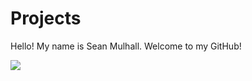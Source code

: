 # Projects
Hello! My name is Sean Mulhall. Welcome to my GitHub!

[<img src="http://www.google.com.au/images/nav_logo7.png">](http://google.com.au/)
